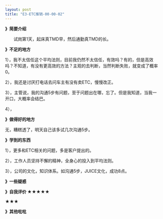 ```yaml
---
layout: post
title: "E3-ETC推销-00-00-02"
---
```




**》简要介绍**

　　试岗第1天，起床真TMD早，然后通勤真TMD的长。

**》不足的地方**

1），我不太信任这个平均法则，目前我仍然不太信任，有效吗？有的，但是高效吗？不知道，有没有更高效的方法？主观的去判断，当然判断失败，就变成了概率0。

2），我还是讨厌打电话去问车主有没有卖ETC，慢慢改正。

3），主管说，我的沟通5步有问题，至于问题出在哪，忘了。但是我知道，当我一开口，大概率会结巴。

4），

**》做得好的地方**

无，糟糕透了，明天自己该多试几次沟通5步。

**》学到的东西**

1），更多和ETC相关的问题，多是客户提出的。

2），工作人员坚持不懈的精神，全身心的投入到平均法则。

3），公司的文化，知识体系。如沟通5步，JUICE文化，成功8点。



**》一些疑惑**



**》自我评价 ★★★★★**

★★★

**》其他吡吡**